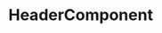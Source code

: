 <!-- generated by markdown-notes-tree -->

# HeaderComponent

<!-- optional markdown-notes-tree directory description starts here -->

<!-- optional markdown-notes-tree directory description ends here -->


